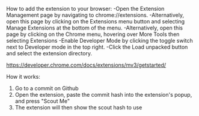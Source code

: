 How to add the extension to your browser:
-Open the Extension Management page by navigating to chrome://extensions.
-Alternatively, open this page by clicking on the Extensions menu button and selecting Manage Extensions at the bottom of the menu.
-Alternatively, open this page by clicking on the Chrome menu, hovering over More Tools then selecting Extensions
-Enable Developer Mode by clicking the toggle switch next to Developer mode in the top right.
-Click the Load unpacked button and select the extension directory.

https://developer.chrome.com/docs/extensions/mv3/getstarted/

How it works:
1. Go to a commit on Github
2. Open the extension, paste the commit hash into the extension's popup, and press "Scout Me"
3. The extension will then show the scout hash to use